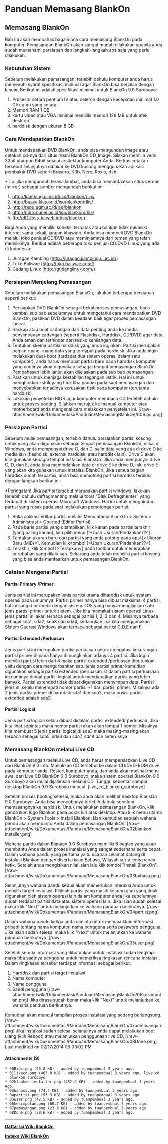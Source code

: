 # Panduan Memasang BlankOn
## Memasang BlankOn
Bab ini akan membahas bagaimana cara memasang BlankOn pada komputer.
Pemasangan BlankOn akan sangat mudah dilakukan apabila anda sudah memahami
persiapan dan langkah-langkah apa saja yang perlu dilakukan.

### Kebutuhan Sistem
Sebelum melakukan pemasangan, terlebih dahulu komputer anda harus memenuhi
syarat spesifikasi minimal agar BlankOn bisa berjalan dengan lancar.
Berikut ini adalah spesifikasi minimal untuk BlankOn 9.0 Suroboyo:
  1. Prosesor setara pentium IV atau celeron dengan kecepatan minimal 1.0 Ghz
      atau yang setara.
  1. Memori RAM 1 GB
  1. kartu video atau VGA minimal memiliki memori 128 MB untuk efek desktop.
  1. harddisk dengan ukuran 8 GB
### Cara Mendapatkan BlankOn
Untuk mendapatkan DVD BlankOn, anda bisa mengunduh image atau cetakan cd-nya
dari situs resmi BlankOn ​CD_Image.
Silakan memilih versi 32bit ataupun 64bit sesuai arsitektur komputer Anda.
Berkas cetakan tersebut selanjutnya dibakar ke DVD kosong menggunakan aplikasi
pembakar DVD seperti Brasero, K3b, Nero, Roxio, dsb.

*Tip: jika mengunduh terasa lambat, anda bisa memanfaatkan situs cermin
(mirror) sebagai sumber mengunduh berikut ini:
  1. ​http://kambing.ui.ac.id/iso/blankon/rilis/
  2. ​http://buaya.klas.or.id/iso/blankon/rilis/
  3. ​http://repo.ugm.ac.id/iso/blankon
  4. ​http://mirror.unej.ac.id/iso/blankon/rilis/
  5. ​ftp://dl2.foss-id.web.id/iso/blankon

Bagi Anda yang memiliki koneksi terbatas atau bahkan tidak memiliki internet
sama sekali, jangan khawatir.
Anda bisa membeli DVD BlankOn melalui toko penjual CD/DVD atau meminjamnya dari
teman yang telah memilikinya.
Berikut adalah beberapa toko penjual CD/DVD Linux yang ada di Indonesia:
  1. Juragan Kambing (​http://juragan.kambing.ui.ac.id/)
   2. Toko Baliwae (​http://toko.baliwae.com/)
   3. Gudang Linux (​http://gudanglinux.com/)
### Persiapan Menjelang Pemasangan
Sebelum melakukan pemasangan BlankOn, lakukan beberapa persiapan seperti
berikut:
  1. Persiapkan DVD BlankOn sebagai bekal proses pemasangan, baca kembali sub
      bab sebelumnya untuk mengetahui cara mendapatkan DVD BlankOn, pastikan
      DVD dalam keadaan baik agar proses pemasangan lancar.
  1. Backup atau buat cadangan dari data penting anda ke media penyimpanan
      cadangan (seperti Flashdisk, Harddisk, CD/DVD) agar data Anda aman dan
      terhindar dari resiko kehilangan data.
  1. Tentukan skema partisi harddisk yang anda inginkan. Partisi merupakan
      bagian ruang-ruang data yang terdapat pada harddisk. Jika anda ingin
      melakukan dual-boot (terdapat dua sistem operasi dalam satu komputer),
      anda harus membuat partisi baru pada harddisk komputer yang nantinya akan
      digunakan sebagai tempat pemasangan BlankOn. Pembahasan lebih lanjut akan
      dijelaskan pada sub bab pemasangan.
  1. Pastikan untuk menjaga kestabilan tegangan listrik. Hal ini untuk
      menghindari listrik yang tiba-tiba padam pada saat pemasangan dan
      menyebabkan terjadinya kerusakan fisik pada komputer (terutama harddisk).
  1. Lakukan penyetelan BIOS agar komputer membaca CD terlebih dahulu untuk
      proses booting. Silahkan merujuk ke manual komputer atau motherboard anda
      mengenai cara melakukan penyetelan ini.
[/raw-attachment/wiki/Dokumentasi/Panduan/MemasangBlankOn/00Bios.png]

### Persiapan Partisi
Sebelum mulai pemasangan, terlebih dahulu persiapkan partisi kosong untuk yang
akan digunakan sebagai tempat pemasangan BlankOn, misal di Windows, anda
mempunyai drive C, dan D. salin data yang ada di drive D ke media lain
(flashdisk, external harddisk, atau harddisk lain). Drive D akan kita gunakan
sebagai tempat instalasi BlankOn. Jika anda mempunyai drive C, D, dan E, anda
bisa memindahkan data di drive E ke drive D, lalu drive E yang akan kita
gunakan untuk instalasi BlankOn. Jika semua bagian harddisk sudah terpartisi,
anda bisa memotong partisi harddisk terakhir dengan langkah berikut ini:

*Peringatan! Jika partisi tersebut merupakan partisi windows, lakukan terlebih
dahulu defragmenting melalui tools “Disk Defragmenter” yang terdapat di sistem
operasi Microsoft Windows. Hal ini untuk menghindari partisi yang rusak pada
saat melakukan pemotongan partisi.

  1. Buka aplikasi editor partisi melalui Menu utama BlankOn > Sistem >
      Administrasi > Gparted (Editor Partisi).
  1. Pada baris partisi yang ditampilkan, klik kanan pada partisi terakhir
      (yang paling kanan), lalu pilih menu [>Ubah Ukuran/Pindahkan??<].
  1. Tentukan ukuran baru dari partisi yang anda potong pada opsi [>Ukuran
      Baru (MiB)<]. Kemudian klik tombol [>Ubah Ukuran/Pindahkan??<].
  1. Terakhir, klik tombol [>Terapkan<] pada toolbar untuk menerapkan
      perubahan yang dilakukan.
Sekarang anda telah memiliki partisi kosong yang bisa anda manfaatkan untuk
pemasangan BlankOn.

### Catatan Mengenai Partisi
#### Partisi Primary /Primer

Jenis partisi ini merupakan jenis partisi utama diharddisk untuk system operasi
pada umumnya. Partisi primer hanya bisa dibuat maksimal 4 partisi, hal ini
sangat berbeda dengan sistem DOS yang hanya mengijinkan satu jenis partisi
primer untuk sistem. Jika kita memakai sistem operasi Linux jenis partisi ini
akan terbaca sebagai partisi 1, 2, 3 dan 4. Misalnya terbaca sebagai sda1,
sda2, sda3 dan sda4, sedangkan jika kita menggunakan Sistem Operasi Windows
akan terbaca sebagai partisi C,D,E dan F.

#### Partisi Extended /Perluasan
Jenis partisi ini merupakan partisi perluasan untuk mengatasi
kekurangan partisi primer dimana hanya dimungkinkan adanya 4 partisi. Jika
ingin memiliki partisi lebih dari 4 maka partisi extended /perluasan dibutuhkan
yaitu dengan cara mengorbankan satu jenis partisi primer kemudian digunakan
sebagai partisi extended /perluasan. Didalam partisi perluasaan ini nantinya
dibuat partisi logical untuk mendapatkan partisi yang lebih banyak. Partisi
extended tidak dapat digunakan menyimpan data. Partisi jenis ini selalu
menempati nomor partisi +1 dari partisi primer. Misalnya ada 2 jenis partisi
primer di harddisk sda1 dan sda2, maka posisi partisi extended adalah sda3.

#### Partisi Logical
Jenis partisi logical selalu dibuat didalam partisi extended/
perluasan. Jika kita lihat sepintas maka nomor partisi akan akan lompat 1
nomor. Misalnya kita membuat 5 jenis partisi logical di sda3 maka masing-masing
akan terbaca sebagai sda5, sda6 dan sda7, sda8 dan seterusnya.

### Memasang BlankOn melalui Live CD
Untuk pemasangan melalui Live CD, anda harus mempersiapkan Live CD dari BlankOn
9.0 info. Masukkan CD tersebut ke dalam CD/DVD-ROM drive pada komputer anda.
Restart komputer anda, dan anda akan melihat menu awal dari Live CD BlankOn 9.0
Suroboyo, maka sistem operasi BlankOn 9.0 Suroboyo akan mulai dijalankan
melalui CD. Tunggu sebentar sampai desktop BlankOn 9.0 Suroboyo muncul.
[live_cd_blankon_suroboyo]

Setelah proses booting selesai, maka anda akan melihat desktop BlankOn 9.0
Suroboyo. Anda bisa mencobanya terlebih dahulu sebelum memasangnya ke harddisk.
Untuk melakukan pemasangan BlankOn, klik ganda ikon logo Blankon pada pojok
kiri atas desktop. Atau klik menu utama BlankOn > System Tools > Install
Blankon. Dan kemudian sebuah wahana pandu akan membantu Anda dalam pemasangan
BlankOn.
[/raw-attachment/wiki/Dokumentasi/Panduan/MemasangBlankOn/02blankon-
installer.png]

Wahana pandu dalam Blankon 9.0 Suroboyo memiliki 6 bagian yang akan membantu
Anda dalam proses instalasi yang sangat sederhana serta cepat. Dalam wahana
pandu yang pertama yaitu ucapan selamat datang di instalasi Blankon dengan
disertai isian Bahasa, Wilayah serta jenis papan ketik. Setelah anda mengisikan
nilai isian lalu klik tombol "Install BlankOn".
[/raw-attachment/wiki/Dokumentasi/Panduan/MemasangBlankOn/03bahasa.png]

Selanjutnya wahana pandu kedua akan memerlukan interaksi Anda untuk memilih
target instalasi. Pilihlah partisi yang masih kosong atau yang tidak digunakan
oleh sistem operasi lain dalam komputer anda jika sebelumnya sudah terdapat
partisi data atau sistem operasi lain. Jika isian sudah selesai maka klik
"Next" untuk melanjutkan ke wahana panduan berikutnya.
[/raw-attachment/wiki/Dokumentasi/Panduan/MemasangBlankOn/04partisi.png]

Dalam wahana pandu ketiga anda diminta untuk memasukkan informasi pribadi
tentang nama komputer, nama pengguna serta password pengguna. Jika isian sudah
selesai maka klik "Next" untuk melanjutkan ke wahana panduan berikutnya.
[/raw-attachment/wiki/Dokumentasi/Panduan/MemasangBlankOn/05user.png]

Setelah semua informasi yang dibutuhkan untuk instalasi sudah lengkap maka tiba
saatnya pengguna untuk memeriksa ringkasan rencana instalasi. Dalam ringkasan
tersebut terdapat informasi sebagai berikut:
  1. Harddisk dan partisi target instalasi
   2. Nama komputer
   3. Nama pengguna
   4. Sandi pengguna
[/raw-attachment/wiki/Dokumentasi/Panduan/MemasangBlankOn/06kesimpulan.png]
Jika dirasa sudah benar maka klik "Next" untuk melanjutkan ke wahana panduan
berikutnya.

Kemudian akan muncul tampilan proses instalasi yang sedang berlangsung.
[/raw-attachment/wiki/Dokumentasi/Panduan/MemasangBlankOn/07pemasangan.png]
Jika instalasi sudah selesai selanjutnya anda dapat melakukan boot ulang (klik
Reboot) atau melanjutkan penggunaan live CD.
[/raw-attachment/wiki/Dokumentasi/Panduan/MemasangBlankOn/08Done.png]
Last modified on 02/17/2014 06:03:02 PM
#### Attachments (9)
    * 00Bios.png​ (96.8 KB) - added by tuanpembual 3 years ago.
    * 01livecd.png​ (463.0 KB) - added by tuanpembual 3 years ago. live cd
      blankon suroboyo
    * 02blankon-installer.png​ (452.0 KB) - added by tuanpembual 3 years ago.
    * 03bahasa.png​ (74.4 KB) - added by tuanpembual 3 years ago.
    * 04partisi.png​ (53.3 KB) - added by tuanpembual 3 years ago.
    * 05user.png​ (42.5 KB) - added by tuanpembual 3 years ago.
    * 06kesimpulan.png​ (60.7 KB) - added by tuanpembual 3 years ago.
    * 07pemasangan.png​ (23.3 KB) - added by tuanpembual 3 years ago.
    * 08Done.png​ (28.6 KB) - added by tuanpembual 3 years ago.

---
[**Daftar Isi Wiki BlankOn**](/DaftarIsi/README.md)
 
[**Indeks Wiki BlankOn**](/Indeks.md)

